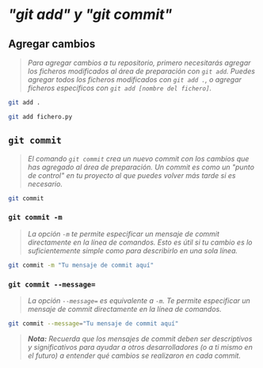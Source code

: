 # ***"git add" y "git commit"***

## Agregar cambios

> *Para agregar cambios a tu repositorio, primero necesitarás agregar los ficheros modificados al área de preparación con `git add`. Puedes agregar todos los ficheros modificados con `git add .`, o agregar ficheros específicos con `git add [nombre del fichero]`.*

```bash
git add .
```

```bash
git add fichero.py
```

## **`git commit`**

> *El comando `git commit` crea un nuevo commit con los cambios que has agregado al área de preparación. Un commit es como un "punto de control" en tu proyecto al que puedes volver más tarde si es necesario.*

```bash
git commit
```

### **`git commit -m`**

> *La opción `-m` te permite especificar un mensaje de commit directamente en la línea de comandos. Esto es útil si tu cambio es lo suficientemente simple como para describirlo en una sola línea.*

```bash
git commit -m "Tu mensaje de commit aquí"
```

### **`git commit --message=`**

> *La opción `--message=` es equivalente a `-m`. Te permite especificar un mensaje de commit directamente en la línea de comandos.*

```bash
git commit --message="Tu mensaje de commit aquí"
```

> ***Nota:** Recuerda que los mensajes de commit deben ser descriptivos y significativos para ayudar a otros desarrolladores (o a ti mismo en el futuro) a entender qué cambios se realizaron en cada commit.*
